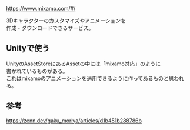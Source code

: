 <https://www.mixamo.com/#/>

3Dキャラクターのカスタマイズやアニメーションを  
作成・ダウンロードできるサービス。

## Unityで使う
UnityのAssetStoreにあるAssetの中には「mixamo対応」のように  
書かれているものがある。  
これはmixamoのアニメーションを適用できるように作ってあるものと思われる。

## 参考
<https://zenn.dev/gaku_moriya/articles/d1b451b288786b>
